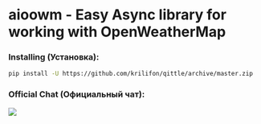 # aioowm - Easy Async library for working with OpenWeatherMap

### Installing (Установка):
```sh
pip install -U https://github.com/krilifon/qittle/archive/master.zip
```

### Official Chat (Официальный чат):
<a href="https://vk.me/join/AJQ1d5U7ihh63fJPq9y_NWDO">
    <img src="https://img.shields.io/static/v1?message=Chat%20VKontakte&label=&color=orange">
</a>
